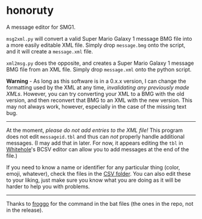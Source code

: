 # honoruty
A message editor for SMG1.

`msg2xml.py` will convert a valid Super Mario Galaxy 1 message BMG file into a more easily editable XML file. Simply drop `message.bmg` onto the script, and it will create a `message.xml` file.

`xml2msg.py` does the opposite, and creates a Super Mario Galaxy 1 message BMG file from an XML file.  Simply drop `message.xml` onto the python script.


**Warning** - As long as this software is in a 0.x.x version, I can change the formatting used by the XML at any time, _invalidating any previously made XMLs_. However, you can try converting your XML to a BMG with the old version, and then reconvert that BMG to an XML with the new version. This may not always work, however, especially in the case of the missing text bug.

---


At the moment, _please do not add entries to the XML file!_ This program does not edit `messageid.tbl` and thus can _not_ properly handle additional messages.  (I may add that in later. For now, it appears editing the `tbl` in [Whitehole](https://github.com/RealTheSunCat/Whitehole)'s BCSV editor can allow you to add messages at the end of the file.)

If you need to know a name or identifier for any particular thing (color, emoji, whatever), check the files in the [CSV folder](https://github.com/epichickensoup/honoruty/tree/master/csv). You can also edit these to your liking, just make sure you know what you are doing as it will be harder to help you with problems.


---

Thanks to [froggo](https://github.com/gayfrogog/) for the command in the bat files (the ones in the repo, not in the release).
